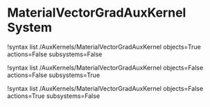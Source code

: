 <!-- MOOSE Documentation Stub: Remove this when content is added. -->

# MaterialVectorGradAuxKernel System

!syntax list /AuxKernels/MaterialVectorGradAuxKernel objects=True actions=False subsystems=False

!syntax list /AuxKernels/MaterialVectorGradAuxKernel objects=False actions=False subsystems=True

!syntax list /AuxKernels/MaterialVectorGradAuxKernel objects=False actions=True subsystems=False

